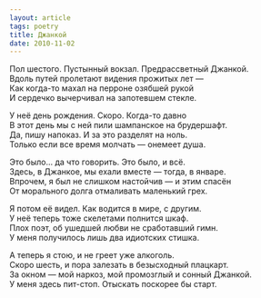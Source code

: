 ```yaml
---
layout: article
tags: poetry
title: Джанкой
date: 2010-11-02
---
```


Пол шестого. Пустынный вокзал. Предрассветный Джанкой.<br>
Вдоль путей пролетают видения прожитых лет —<br>
Как когда-то махал на перроне озябшей рукой<br>
И сердечко вычерчивал на запотевшем стекле.<br>

У неё день рождения. Скоро. Когда-то давно<br>
В этот день мы с ней пили шампанское на брудершафт.<br>
Да, пишу напоказ. И за это разделят на ноль.<br>
Только если все время молчать — онемеет душа.<br>

Это было... да что говорить. Это было, и всё.<br>
Здесь, в Джанкое, мы ехали вместе — тогда, в январе.<br>
Впрочем, я был не слишком настойчив — и этим спасён<br>
От морального долга отмаливать маленький грех.<br>

Я потом её видел. Как водится в мире, с другим.<br>
У неё теперь тоже скелетами полнится шкаф.<br>
Плох поэт, об ушедшей любви не сработавший гимн.<br>
У меня получилось лишь два идиотских стишка.<br>

А теперь я стою, и не греет уже алкоголь.<br>
Скоро шесть, и пора залезать в безысходный плацкарт.<br>
За окном — мой наркоз, мой промозглый и сонный Джанкой.<br>
У меня здесь пит-стоп. Отыскать поскорее бы старт.

